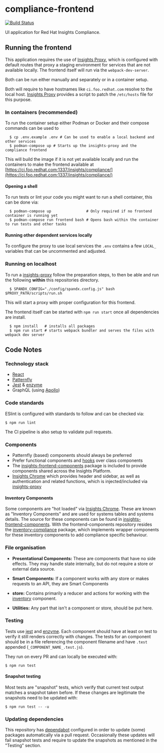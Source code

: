 # compliance-frontend

[![Build Status](https://travis-ci.org/RedHatInsights/compliance-frontend.svg?branch=master)](https://travis-ci.org/RedHatInsights/compliance-frontend)

UI application for Red Hat Insights Compliance.

## Running the frontend

This application requires the use of [Insights Proxy](https://github.com/RedHatInsights/insights-proxy), which is configured with default routes that proxy a staging environment for services that are not available locally.
The frontend itself will run via the `webpack-dev-server`.

Both can be run either manually and separately or in a container setup.

Both will require to have hostnames like `ci.foo.redhat.com` resolve to the local host.
[Insights Proxy](https://github.com/RedHatInsights/insights-proxy/blob/master/scripts/patch-etc-hosts.sh) provides a script to patch the `/etc/hosts` file for this purpose.

### In containers (recommended)

To run the container setup either Podman or Docker and their compose commands can be used to

```shell
  $ cp .env.example .env # Can be used to enable a local backend and other services
  $ podman-compose up # Starts up the insights-proxy and the compliance frontend
```

This will build the image if it is not yet available locally and run the containers to make the frontend available at [https://ci.foo.redhat.com:1337/insights/compliance/](https://ci.foo.redhat.com:1337/insights/compliance/)

#### Opening a shell

To run tests or lint your code you might want to run a shell container, this can be done via:

```shell
  $ podman-compose up                # Only required if no frontend container is running yet
  $ podman-compose run frontend bash # Opens bash within the container to run tests and other tasks
```

#### Running other dependent services locally

To configure the proxy to use local services the `.env` contains a few `LOCAL_` variables that can be uncommented and adjusted.

### Running on localhost

To run a [insights-proxy](https://github.com/RedHatInsights/insights-proxy) follow the preparation steps, to then be able and run the following **within** this repositories directory.

```shell
  $ SPANDX_CONFIG="./config/spandx.config.js" bash $PROXY_PATH/scripts/run.sh
```

This will start a proxy with proper configuration for this frontend.

The frontend itself can be started with `npm run start` once all dependencies are install.

```shell
  $ npm install   # installs all packages
  $ npm run start # starts webpack bundler and serves the files with webpack dev server
```

## Code Notes

### Technology stack

  * [React](https://reactjs.org)
  * [Patternfly](https://github.com/patternfly/patternfly-react)
  * [Jest](https://jestjs.io) & [enzyme](https://enzymejs.github.io/enzyme/)
  * GraphQL (using [Apollo](https://www.apollographql.com/docs/react/))

### Code standards

ESlint is configured with standards to follow and can be checked via:

```shell
$ npm run lint
```

The CI pipeline is also setup to validate pull requests.

### Components

* Patternfly (based) components should always be preferred
* Prefer functional components and [hooks](https://reactjs.org/docs/hooks-intro.html) over class components
* The [insights-frontend-components](https://www.npmjs.com/package/@red-hat-insights/insights-frontend-components) package is included to provide components shared across the Insights Platform.
* [Insights Chrome](https://github.com/RedHatInsights/insights-chrome) which provides header and sidebar, as well as authentication and related functions, which is injected/included via
[insights-proxy](https://github.com/RedHatInsights/insights-chrome)

#### Inventory Components

Some components are "hot loaded" via [Insights Chrome](https://github.com/RedHatInsights/insights-chrome). These are known as "Inventory Components" and are used for systems tables and systems details. The source for these components can be found in [insights-frontend-components](https://github.com/RedHatInsights/frontend-components/tree/master/packages/inventory#readme). With the frontend-components repository resides the [inventory-compliance](https://github.com/RedHatInsights/frontend-components/tree/master/packages/inventory-compliance) package, which implements wrapper components for these inventory components to add compliance specific behaviour.

### File organisation

 * **Presentational Components:**
   These are components that have no side effects. They may handle state internally, but do not require a store or external data source.

 * **Smart Components:**
   If a component works with any store or makes requests to an API, they are Smart Components

 * **store:**
  Contains primarily a reducer and actions for working with the [inventory](https://github.com/RedHatInsights/frontend-components/blob/master/packages/inventory/doc/inventory.md) component.

 * **Utilities:**
  Any part that isn't a component or store, should be put here.

### Testing

Tests use [jest](https://jestjs.io/) and [enzyme](https://github.com/enzymejs/enzyme).
Each component should have at least on test to verify it still renders correctly with changes.
The tests for an component should be in a file  referencing the component filename and have `.test` appended (`_COMPONENT_NAME_.test.js`).


They run on every PR and can locally be executed with:

```shell
$ npm run test
```

#### Snapshot testing

Most tests are "snapshot" tests, which verify that current test output matches a snapshot taken before. If these changes are legitimate the snapshots need to be updated with:

```shell
$ npm run test -- -u
 ```

### Updating dependencies

This repository has [dependabot](https://dependabot.com/) configured in order to update (some) packages automatically via a pull request.
Occasionally these updates will fail snapshot tests and require to update the snapshots as mentioned in the "Testing" section.

